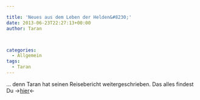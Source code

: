 ```yaml
---

title: 'Neues aus dem Leben der Helden&#8230;'
date: 2013-06-23T22:27:13+00:00
author: Taran



categories:
  - Allgemein
tags:
  - Taran
---
```

&#8230; denn Taran hat seinen Reisebericht weitergeschrieben. Das alles findest Du ->[hier](http://www.phexkinder.de/mittelgruppe/taran-ibn-muhammed-ibn-ayabun-ai-orkhiander/tarans-reisebericht/ "Tarans Reisebericht")<-